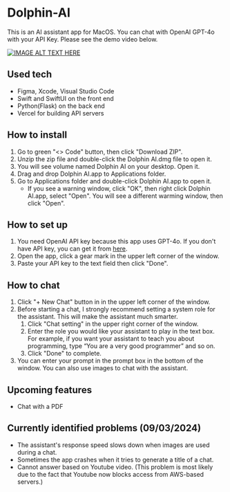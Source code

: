 # Dolphin-AI
This is an AI assistant app for MacOS. You can chat with OpenAI GPT-4o with your API Key. Please see the demo video below. 

[![IMAGE ALT TEXT HERE](https://img.youtube.com/vi/4uMNRiWfJYo/0.jpg)](https://www.youtube.com/watch?v=4uMNRiWfJYo)


## Used tech
- Figma, Xcode, Visual Studio Code
- Swift and SwiftUI on the front end
- Python(Flask) on the back end
- Vercel for building API servers
  
## How to install
1. Go to green "<> Code" button, then click "Download ZIP".
2. Unzip the zip file and double-click the Dolphin AI.dmg file to open it.
3. You will see volume named Dolphin AI on your desktop. Open it.
4. Drag and drop Dolphin AI.app to Applications folder.
5. Go to Applications folder and double-click Dolphin AI.app to open it.
    - If you see a warning window, click "OK", then right click Dolphin AI.app, select "Open". You will see a different warming window, then click "Open".


## How to set up
1. You need OpenAI API key because this app uses GPT-4o. If you don't have API key, you can get it from [here](https://openai.com/index/openai-api/).
2. Open the app, click a gear mark in the upper left corner of the window.
3. Paste your API key to the text field then click "Done".


## How to chat
1. Click "+ New Chat" button in in the upper left corner of the window.
2. Before starting a chat, I strongly recommend setting a system role for the assistant. This will make the assistant much smarter.
   1. Click "Chat setting" in the upper right corner of the window.
   2. Enter the role you would like your assistant to play in the text box. For example, if you want your assistant to teach you about programming, type “You are a very good programmer” and so on.
   3. Click "Done" to complete.
4. You can enter your prompt in the prompt box in the bottom of the window. You can also use images to chat with the assistant.


## Upcoming features
- Chat with a PDF

## Currently identified problems (09/03/2024)
- The assistant's response speed slows down when images are used during a chat.
- Sometimes the app crashes when it tries to generate a title of a chat.
- Cannot answer based on Youtube video. (This problem is most likely due to the fact that Youtube now blocks access from AWS-based servers.)

